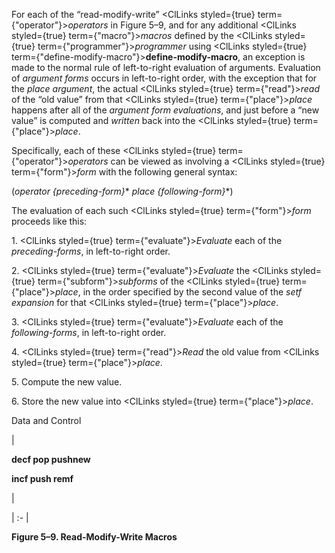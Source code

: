  



For each of the “read-modify-write” <ClLinks styled={true} term={"operator"}><i>operators</i></ClLinks> in Figure 5–9, and for any additional <ClLinks styled={true} term={"macro"}><i>macros</i></ClLinks> defined by the <ClLinks styled={true} term={"programmer"}><i>programmer</i></ClLinks> using <ClLinks styled={true} term={"define-modify-macro"}><b>define-modify-macro</b></ClLinks>, an exception is made to the normal rule of left-to-right evaluation of arguments. Evaluation of *argument forms* occurs in left-to-right order, with the exception that for the *place argument*, the actual <ClLinks styled={true} term={"read"}><i>read</i></ClLinks> of the “old value” from that <ClLinks styled={true} term={"place"}><i>place</i></ClLinks> happens after all of the *argument form evaluations*, and just before a “new value” is computed and *written* back into the <ClLinks styled={true} term={"place"}><i>place</i></ClLinks>. 



Specifically, each of these <ClLinks styled={true} term={"operator"}><i>operators</i></ClLinks> can be viewed as involving a <ClLinks styled={true} term={"form"}><i>form</i></ClLinks> with the following general syntax: 



(*operator \{preceding-form\}*\* *place \{following-form\}*\*) 



The evaluation of each such <ClLinks styled={true} term={"form"}><i>form</i></ClLinks> proceeds like this: 



1\. <ClLinks styled={true} term={"evaluate"}><i>Evaluate</i></ClLinks> each of the *preceding-forms*, in left-to-right order. 



2\. <ClLinks styled={true} term={"evaluate"}><i>Evaluate</i></ClLinks> the <ClLinks styled={true} term={"subform"}><i>subforms</i></ClLinks> of the <ClLinks styled={true} term={"place"}><i>place</i></ClLinks>, in the order specified by the second value of the *setf expansion* for that <ClLinks styled={true} term={"place"}><i>place</i></ClLinks>. 



3\. <ClLinks styled={true} term={"evaluate"}><i>Evaluate</i></ClLinks> each of the *following-forms*, in left-to-right order. 



4\. <ClLinks styled={true} term={"read"}><i>Read</i></ClLinks> the old value from <ClLinks styled={true} term={"place"}><i>place</i></ClLinks>. 



5\. Compute the new value. 



6\. Store the new value into <ClLinks styled={true} term={"place"}><i>place</i></ClLinks>. 



Data and Control 











|<p>**decf pop pushnew** </p><p>**incf push remf**</p>|

| :- |





**Figure 5–9. Read-Modify-Write Macros** 















